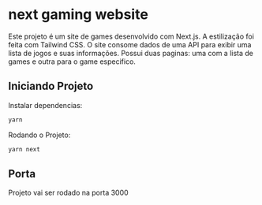 # next gaming website 

Este projeto é um site de games desenvolvido com Next.js. 
A estilização foi feita com Tailwind CSS.
O site consome dados de uma API para exibir uma lista de jogos e suas informações. 
Possui duas paginas: uma com a lista de games e outra para o game especifico.

## Iniciando Projeto

Instalar dependencias:

```cs
yarn
```

Rodando o Projeto:

```cs
yarn next
```

## Porta

Projeto vai ser rodado na porta 3000